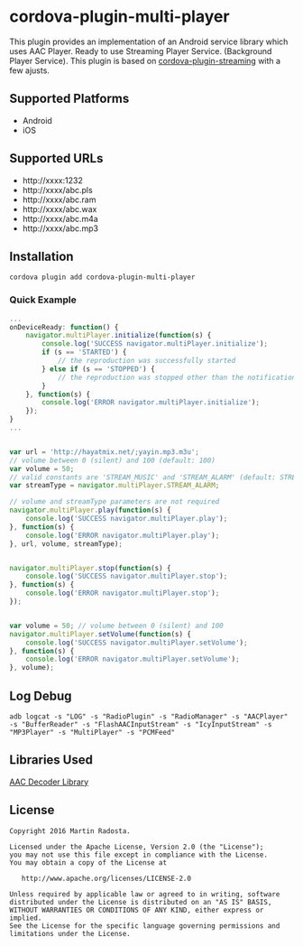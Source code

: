 # cordova-plugin-multi-player

This plugin provides an implementation of an Android service library which uses AAC Player. Ready to use Streaming Player Service. (Background Player Service).
This plugin is based on [cordova-plugin-streaming](https://github.com/mradosta/cordova-plugin-streaming) with a few ajusts.

## Supported Platforms

- Android
- iOS


## Supported URLs

- http://xxxx:1232
- http://xxxx/abc.pls
- http://xxxx/abc.ram
- http://xxxx/abc.wax
- http://xxxx/abc.m4a
- http://xxxx/abc.mp3


## Installation

    cordova plugin add cordova-plugin-multi-player


### Quick Example
```js
...
onDeviceReady: function() {
    navigator.multiPlayer.initialize(function(s) {
        console.log('SUCCESS navigator.multiPlayer.initialize');
        if (s == 'STARTED') {
            // the reproduction was successfully started
        } else if (s == 'STOPPED') {
            // the reproduction was stopped other than the notification
        }
    }, function(s) {
        console.log('ERROR navigator.multiPlayer.initialize');
    });
}
...


var url = 'http://hayatmix.net/;yayin.mp3.m3u';
// volume between 0 (silent) and 100 (default: 100)
var volume = 50; 
// valid constants are 'STREAM_MUSIC' and 'STREAM_ALARM' (default: STREAM_MUSIC)
var streamType = navigator.multiPlayer.STREAM_ALARM;

// volume and streamType parameters are not required
navigator.multiPlayer.play(function(s) {
    console.log('SUCCESS navigator.multiPlayer.play');
}, function(s) {
    console.log('ERROR navigator.multiPlayer.play');
}, url, volume, streamType);


navigator.multiPlayer.stop(function(s) {
    console.log('SUCCESS navigator.multiPlayer.stop');
}, function(s) {
    console.log('ERROR navigator.multiPlayer.stop');
});


var volume = 50; // volume between 0 (silent) and 100
navigator.multiPlayer.setVolume(function(s) {
    console.log('SUCCESS navigator.multiPlayer.setVolume');
}, function(s) {
    console.log('ERROR navigator.multiPlayer.setVolume');
}, volume);
```

## Log Debug

    adb logcat -s "LOG" -s "RadioPlugin" -s "RadioManager" -s "AACPlayer" -s "BufferReader" -s "FlashAACInputStream" -s "IcyInputStream" -s "MP3Player" -s "MultiPlayer" -s "PCMFeed"

## Libraries Used ##

[AAC Decoder Library](https://github.com/vbartacek/aacdecoder-android)



License
--------


    Copyright 2016 Martin Radosta.

    Licensed under the Apache License, Version 2.0 (the "License");
    you may not use this file except in compliance with the License.
    You may obtain a copy of the License at

       http://www.apache.org/licenses/LICENSE-2.0

    Unless required by applicable law or agreed to in writing, software
    distributed under the License is distributed on an "AS IS" BASIS,
    WITHOUT WARRANTIES OR CONDITIONS OF ANY KIND, either express or implied.
    See the License for the specific language governing permissions and
    limitations under the License.

